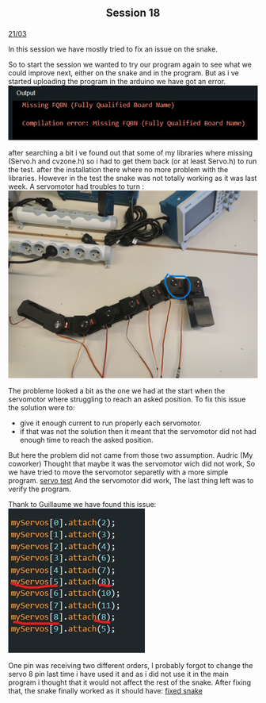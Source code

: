 ## <p align=center> Session 18
<ins>21/03</ins>

In this session we have mostly tried to fix an issue on the snake.

So to start the session we wanted to try our program again to see what we could improve next, either on the snake and in the program.
But as i ve started uploading the program in the arduino we have got an error. ![error](https://github.com/YOUSSNDR/PolySnake/blob/3ed7231236f0d38b31f6915a813f5366cb5431b6/Rapports/Soufiani%20Younousse/images%20younousse/arduino%20error1.jpg)

after searching a bit i ve found out that some of my libraries where missing (Servo.h and cvzone.h) so i had to get them back (or at least Servo.h) to run the test.
after the installation there where no more problem with the libraries.
However in the test the snake was not totally working as it was last week.
A servomotor had troubles to turn :
![bugged snake](https://github.com/YOUSSNDR/PolySnake/blob/3ed7231236f0d38b31f6915a813f5366cb5431b6/Rapports/Soufiani%20Younousse/images%20younousse/bugged%20snake.jpg)

The probleme looked a bit as the one we had at the start when the servomotor where struggling to reach an asked position.
To fix this issue the solution were to:
- give it enough current to run properly each servomotor.
- if that was not the solution then it meant that the servomotor did not had enough time to reach the asked position.

But here the problem did not came from those two assumption.
Audric (My coworker) Thought that maybe it was the servomotor wich did not work, So we have tried to move the servomotor separetly with a more simple program.
[servo test](https://drive.google.com/file/d/1sBgIdRgADSiTIa0Xv_KnTtk07N9oUKNa/view?usp=share_link)
And the servomotor did work, The last thing left was to verify the program.


Thank to Guillaume we have found this issue:
![issue](https://github.com/YOUSSNDR/PolySnake/blob/3ed7231236f0d38b31f6915a813f5366cb5431b6/Rapports/Soufiani%20Younousse/images%20younousse/issue.jpg)

One pin was receiving two different orders, I probably forgot to change the servo 8 pin last time i have used it and as i did not use it in the main program i thought that it would not affect the rest of the snake.
After fixing that, the snake finally worked as it should have:
[fixed snake](https://drive.google.com/file/d/1Kew2NjVZXMZn-QXQE4DfPmHUft6UFAHi/view?usp=share_link)
